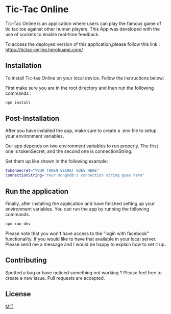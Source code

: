# Tic-Tac Online

Tic-Tac Online is an application where users can play the famous game of tic tac toe against other human players.
This App was developed with the use of sockets to enable real-time feedback.

To access the deployed version of this application,please follow this link : https://tictac-online.herokuapp.com/

## Installation

To install Tic-tae Online on your local device. Follow the instructions below:

First make sure you are in the root directory and then run the following commands :

```bash
npm install
```

## Post-Installation

After you have installed the app, make sure to create a .env file to setup your environment variables.

Our app depends on two environment variables to run properly.
The first one is tokenSecret, and the second one is connectionString.

Set them up like shown in the following example:

```bash
tokenSecret="YOUR TOKEN SECRET GOES HERE"
connectionString="Your mongodb's connection string goes here"
```

## Run the application

Finally, after installing the application and have finished setting up your environment variables. You can run the app by running the following commands.

```bash
npm run dev
```

Please note that you won't have access to the "login with facebook" functionality.
If you would like to have that available in your local server. Please send me a message and I would be happy to explain how to set it up.

## Contributing

Spotted a bug or have noticed something not working ? Please feel free to create a new issue.
Pull requests are accepted.

## License

[MIT](https://choosealicense.com/licenses/mit/)
